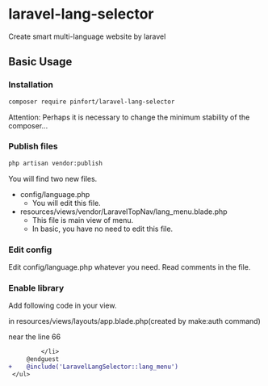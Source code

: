 # laravel-lang-selector
Create smart multi-language website by laravel

## Basic Usage

### Installation

```bash
composer require pinfort/laravel-lang-selector
```
Attention: Perhaps it is necessary to change the minimum stability of the composer...

### Publish files

```bash
php artisan vendor:publish
```
You will find two new files.
- config/language.php
    - You will edit this file.
- resources/views/vendor/LaravelTopNav/lang_menu.blade.php
    - This file is main view of menu.
    - In basic, you have no need to edit this file.

### Edit config

Edit config/language.php whatever you need.
Read comments in the file.

### Enable library

Add following code in your view.

in resources/views/layouts/app.blade.php(created by make:auth command)

near the line 66
```diff
         </li>
     @endguest
+    @include('LaravelLangSelector::lang_menu')
 </ul>
```
